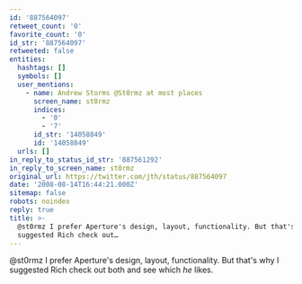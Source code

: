 ```yaml
---
id: '887564097'
retweet_count: '0'
favorite_count: '0'
id_str: '887564097'
retweeted: false
entities:
  hashtags: []
  symbols: []
  user_mentions:
    - name: Andrew Storms @St0rmz at most places
      screen_name: st0rmz
      indices:
        - '0'
        - '7'
      id_str: '14058849'
      id: '14058849'
  urls: []
in_reply_to_status_id_str: '887561292'
in_reply_to_screen_name: st0rmz
original_url: https://twitter.com/jth/status/887564097
date: '2008-08-14T16:44:21.000Z'
sitemap: false
robots: noindex
reply: true
title: >-
  @st0rmz I prefer Aperture's design, layout, functionality. But that's why I
  suggested Rich check out…
---
```


@st0rmz I prefer Aperture's design, layout, functionality. But that's why I suggested Rich check out both and see which *he* likes.